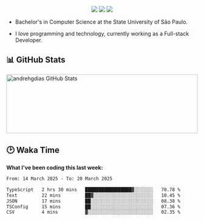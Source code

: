 <p align="center"> 
  <a href="https://andredias.dev.br/"><img src ="https://img.shields.io/badge/portfolio-offline-%23.svg?&style=for-the-badge&logo=&logoColor=white%22"></a>
  <a href="https://www.linkedin.com/in/andr%C3%A9-dias-6436811b4/"><img src="https://img.shields.io/badge/linkedin-%230077B5.svg?&style=for-the-badge&logo=linkedin&logoColor=white" /></a>
  <a href="https://www.instagram.com/andrehgdias/"><img src = "https://img.shields.io/badge/instagram-%23E4405F.svg?&style=for-the-badge&logo=instagram&logoColor=white"></a>
</p>

- Bachelor's in Computer Science at the State University of São Paulo.

- I love programming and technology, currently working as a Full-stack Developer.

<h2>📊 GitHub Stats</h2>

<span><img align="center" width="100%" height="155.42px" src="https://github-readme-stats.vercel.app/api?username=andrehgdias&show_icons=true&line_height=27&count_private=true" alt="andrehgdias GitHub Stats"/><span/>

<h2>🕑 Waka Time</h2>

**What I've been coding this last week:**

<!--START_SECTION:waka-->

```txt
From: 14 March 2025 - To: 20 March 2025

TypeScript   2 hrs 30 mins   █████████████████▓░░░░░░░   70.78 %
Text         22 mins         ██▓░░░░░░░░░░░░░░░░░░░░░░   10.45 %
JSON         17 mins         ██░░░░░░░░░░░░░░░░░░░░░░░   08.38 %
TSConfig     15 mins         ██░░░░░░░░░░░░░░░░░░░░░░░   07.36 %
CSV          4 mins          ▓░░░░░░░░░░░░░░░░░░░░░░░░   02.35 %
```

<!--END_SECTION:waka-->
